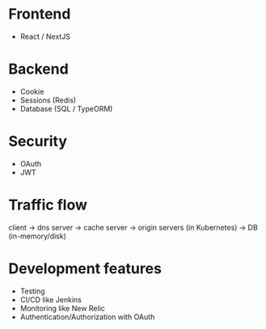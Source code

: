 # Frontend

- React / NextJS

# Backend

- Cookie
- Sessions (Redis)
- Database (SQL / TypeORM)

# Security

- OAuth
- JWT

# Traffic flow

client -> dns server -> cache server -> origin servers (in Kubernetes) -> DB (in-memory/disk)

# Development features

- Testing
- CI/CD like Jenkins
- Monitoring like New Relic
- Authentication/Authorization with OAuth
